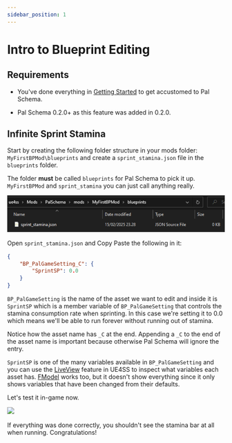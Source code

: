 ```yaml
---
sidebar_position: 1
---
```


# Intro to Blueprint Editing

## Requirements

- You've done everything in [Getting Started](../../gettingstarted.md) to get accustomed to Pal Schema.

- Pal Schema 0.2.0+ as this feature was added in 0.2.0.

## Infinite Sprint Stamina

Start by creating the following folder structure in your mods folder: `MyFirstBPMod\blueprints` and create a `sprint_stamina.json` file in the `blueprints` folder.

The folder **must** be called `blueprints` for Pal Schema to pick it up. `MyFirstBPMod` and `sprint_stamina` you can just call anything really.

![](assets/tutorial1_folderstructure.png)

Open `sprint_stamina.json` and Copy Paste the following in it:

```json
{
    "BP_PalGameSetting_C": {
        "SprintSP": 0.0
    }
}
```

`BP_PalGameSetting` is the name of the asset we want to edit and inside it is `SprintSP` which is a member variable of `BP_PalGameSetting` that controls the stamina consumption rate when sprinting. In this case we're setting it to 0.0 which means we'll be able to run forever without running out of stamina.

Notice how the asset name has `_C` at the end. Appending a `_C` to the end of the asset name is important because otherwise Pal Schema will ignore the entry.

`SprintSP` is one of the many variables available in `BP_PalGameSetting` and you can use the [LiveView](https://docs.ue4ss.com/dev/feature-overview/live-view.html) feature in UE4SS to inspect what variables each asset has. [FModel](https://fmodel.app/) works too, but it doesn't show everything since it only shows variables that have been changed from their defaults.

Let's test it in-game now.

![](assets/tutorial1_finalresult.gif)

If everything was done correctly, you shouldn't see the stamina bar at all when running. Congratulations!